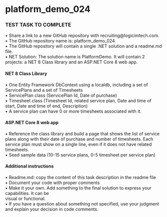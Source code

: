 <!DOCTYPE html>
<html>
<head>
</head>
<body>

<h1>platform_demo_024</h1>
<h3>TEST TASK TO COMPLETE</h3>
<p1>
• Share a link to a new GitHub repository with recruiting@logicimtech.com.<br>
• The GitHub repository name is: platform_demo_024.<br>
• The GitHub repository will contain a single .NET solution and a readme.md file.<br>
• NET Solution: The solution name is PlatformDemo. It will contain 2 projects: a NET 8 Class
library and an ASP.NET Core 8 web app.<br>
</p1>
<h4>NET 8 Class Library</h4>
<p2>
• One Entity Framework DbContext using a localdb, including a set of ServicePlans and a set
of Timesheets<br>
• ServicePlan class (ServicePlan Id, Date of purchase)<br>
• Timesheet class (Timesheet Id, related service plan, Date and time of start, Date and time
of end, Description)<br>
• A service plan can have 0 or more timesheets associated with it.
</p2>
<br>
<h4>ASP.NET Core 8 web app</h4>
<p1>
• Reference the class library and build a page that shows the list of service plans along with
their date of purchase and number of timesheets. Each service plan must show on a single
line, even if it does not have related timesheets.<br>
• Seed sample data (10-15 service plans, 0-5 timesheet per service plan)<br>
</p1>
<h4>Additional instructions</h4>
<p1>
• Readme.md: copy the content of this task description in the readme file<br>
• Document your code with proper comments<br>
• Make it your own. Add something to the final solution to express your capabilities. It can be<br>
visual or functional.<br>
• If you have a question about something not specified, use your judgment and explain your
decision in code comments.</p1>

</body>
</html>
